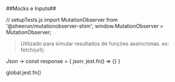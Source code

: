 ##Mocks e Inputs##

// setupTests.js
import MutationObserver from '@sheerun/mutationobserver-shim';
window.MutationObserver = MutationObserver;

> Utilizado para simular resultados de funções assincronas.
	ex: fetch(url);
	
*Json*
 -> const response = { json: jest.fn() => {} } 
 
 global.jest.fn()
